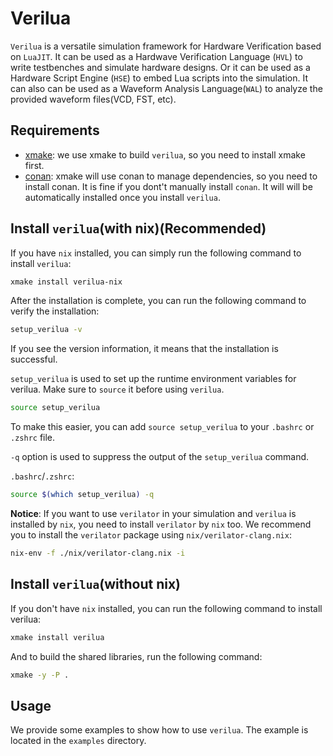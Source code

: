 # Verilua

`Verilua` is a versatile simulation framework for Hardware Verification based on `LuaJIT`. It can be used as a Hardwave Verification Language (`HVL`) to write testbenches and simulate hardware designs. Or it can be used as a Hardware Script Engine (`HSE`) to embed Lua scripts into the simulation. It can also can be used as a Waveform Analysis Language(`WAL`) to analyze the provided waveform files(VCD, FST, etc).

## Requirements
- [xmake](https://xmake.io/#/getting_started): we use xmake to build `verilua`, so you need to install xmake first.
- [conan](https://conan.io/downloads): xmake will use conan to manage dependencies, so you need to install conan.
It is fine if you dont't manually install `conan`. It will will be automatically installed once you install `verilua`.

## Install `verilua`(with nix)(Recommended)
If you have `nix` installed, you can simply run the following command to install `verilua`:

```bash
xmake install verilua-nix
```

After the installation is complete, you can run the following command to verify the installation:

```bash
setup_verilua -v
```

If you see the version information, it means that the installation is successful.

`setup_verilua` is used to set up the runtime environment variables for verilua. Make sure to `source` it before using `verilua`.

```bash
source setup_verilua
```

To make this easier, you can add `source setup_verilua` to your `.bashrc` or `.zshrc` file.

`-q` option is used to suppress the output of the `setup_verilua` command.

`.bashrc`/`.zshrc`:
```bash
source $(which setup_verilua) -q
```

**Notice**: If you want to use `verilator` in your simulation and `verilua` is installed by `nix`, you need to install `verilator` by `nix` too. We recommend you to install the `verilator` package using `nix/verilator-clang.nix`:
```bash
nix-env -f ./nix/verilator-clang.nix -i
```

## Install `verilua`(without nix)
If you don't have `nix` installed, you can run the following command to install verilua:
```bash
xmake install verilua
```
And to build the shared libraries, run the following command:
```bash
xmake -y -P .
```

## Usage
We provide some examples to show how to use `verilua`. The example is located in the `examples` directory.